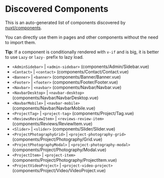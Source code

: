 # Discovered Components

This is an auto-generated list of components discovered by [nuxt/components](https://github.com/nuxt/components).

You can directly use them in pages and other components without the need to import them.

**Tip:** If a component is conditionally rendered with `v-if` and is big, it is better to use `Lazy` or `lazy-` prefix to lazy load.

- `<AdminSidebar>` | `<admin-sidebar>` (components/Admin/Sidebar.vue)
- `<Contact>` | `<contact>` (components/Contact/Contact.vue)
- `<Banner>` | `<banner>` (components/Banner/Banner.vue)
- `<Footer>` | `<footer>` (components/Footer/Footer.vue)
- `<Navbar>` | `<navbar>` (components/Navbar/Navbar.vue)
- `<NavbarDesktop>` | `<navbar-desktop>` (components/Navbar/NavbarDesktop.vue)
- `<NavbarMobile>` | `<navbar-mobile>` (components/Navbar/NavbarMobile.vue)
- `<ProjectTag>` | `<project-tag>` (components/Project/Tag.vue)
- `<ReviewsReviewItem>` | `<reviews-review-item>` (components/Reviews/ReviewItem.vue)
- `<Slider>` | `<slider>` (components/Slider/Slider.vue)
- `<ProjectPhotographyGrid>` | `<project-photography-grid>` (components/Project/Photography/Grid.vue)
- `<ProjectPhotographyModal>` | `<project-photography-modal>` (components/Project/Photography/Modal.vue)
- `<ProjectItem>` | `<project-item>` (components/Project/Photography/ProjectItem.vue)
- `<ProjectVideoProject>` | `<project-video-project>` (components/Project/Video/VideoProject.vue)
